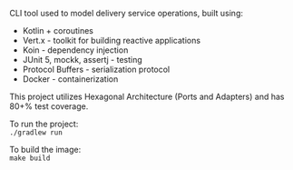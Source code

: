 CLI tool used to model delivery service operations, built using:
* Kotlin + coroutines
* Vert.x - toolkit for building reactive applications
* Koin - dependency injection 
* JUnit 5, mockk, assertj - testing
* Protocol Buffers - serialization protocol
* Docker - containerization

This project utilizes Hexagonal Architecture (Ports and Adapters) and has 80+% test coverage.

To run the project:  
`./gradlew run`

To build the image:  
`make build`
